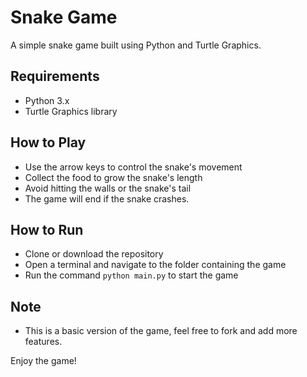 # Snake Game

A simple snake game built using Python and Turtle Graphics.

## Requirements
- Python 3.x
- Turtle Graphics library

## How to Play
- Use the arrow keys to control the snake's movement
- Collect the food to grow the snake's length
- Avoid hitting the walls or the snake's tail
- The game will end if the snake crashes.

## How to Run
- Clone or download the repository
- Open a terminal and navigate to the folder containing the game
- Run the command `python main.py` to start the game

## Note
- This is a basic version of the game, feel free to fork and add more features.

Enjoy the game!
